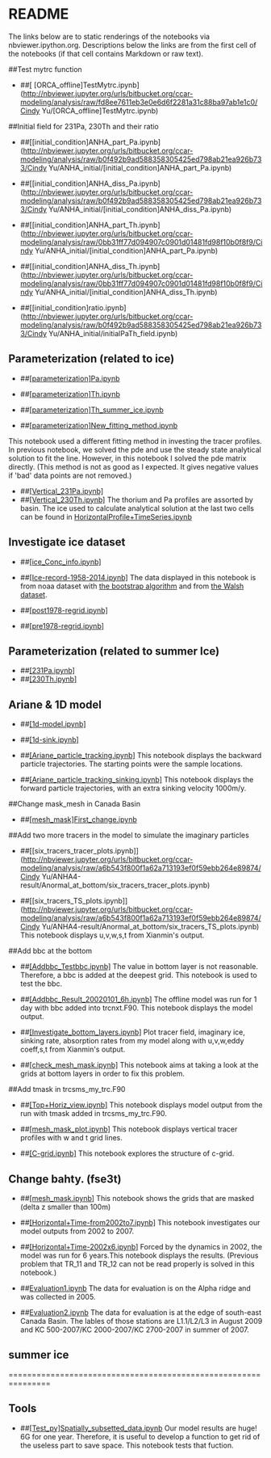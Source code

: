 # README #

The links below are to static renderings of the notebooks via nbviewer.ipython.org. Descriptions below the links are from the first cell of the notebooks (if that cell contains Markdown or raw text).

##Test mytrc function

* ##[ [ORCA_offline]TestMytrc.ipynb](http://nbviewer.jupyter.org/urls/bitbucket.org/ccar-modeling/analysis/raw/fd8ee7611eb3e0e6d6f2281a31c88ba97ab1e1c0/Cindy Yu/[ORCA_offline]TestMytrc.ipynb)

##Initial field for 231Pa, 230Th and their ratio

* ##[[initial_condition]ANHA_part_Pa.ipynb](http://nbviewer.jupyter.org/urls/bitbucket.org/ccar-modeling/analysis/raw/b0f492b9ad588358305425ed798ab21ea926b733/Cindy Yu/ANHA_initial/[initial_condition]ANHA_part_Pa.ipynb)

* ##[[initial_condition]ANHA_diss_Pa.ipynb](http://nbviewer.jupyter.org/urls/bitbucket.org/ccar-modeling/analysis/raw/b0f492b9ad588358305425ed798ab21ea926b733/Cindy Yu/ANHA_initial/[initial_condition]ANHA_diss_Pa.ipynb)

* ##[[initial_condition]ANHA_part_Th.ipynb](http://nbviewer.jupyter.org/urls/bitbucket.org/ccar-modeling/analysis/raw/0bb31ff77d094907c0901d01481fd98f10b0f8f9/Cindy Yu/ANHA_initial/[initial_condition]ANHA_part_Pa.ipynb)

* ##[[initial_condition]ANHA_diss_Th.ipynb](http://nbviewer.jupyter.org/urls/bitbucket.org/ccar-modeling/analysis/raw/0bb31ff77d094907c0901d01481fd98f10b0f8f9/Cindy Yu/ANHA_initial/[initial_condition]ANHA_diss_Th.ipynb)

* ##[[initial_condition]ratio.ipynb](http://nbviewer.jupyter.org/urls/bitbucket.org/ccar-modeling/analysis/raw/b0f492b9ad588358305425ed798ab21ea926b733/Cindy Yu/ANHA_initial/initialPaTh_field.ipynb)




## Parameterization (related to ice)

* ##[[parameterization]Pa.ipynb](http://nbviewer.jupyter.org/urls/bitbucket.org/ccar-modeling/analysis/raw/tip/Cindy%20Yu/[parameter.]Pa.ipynb)

* ##[[parameterization]Th.ipynb](http://nbviewer.jupyter.org/urls/bitbucket.org/ccar-modeling/analysis/raw/tip/Cindy%20Yu/[parameter.]Th.ipynb)

* ##[[parameterization]Th_summer_ice.ipynb](http://nbviewer.jupyter.org/urls/bitbucket.org/ccar-modeling/analysis/raw/tip/Cindy%20Yu/[parameter.]Th-basin-summer-ice.ipynb)


* ##[[parameterization]New_fitting_method.ipynb](http://nbviewer.jupyter.org/urls/bitbucket.org/ccar-modeling/analysis/raw/tip/Cindy%20Yu/New_fitting_method.ipynb)

This notebook used a different fitting method in investing the tracer profiles. In previous notebook, we solved the pde and use the steady state analytical solution to fit the line. However, in this notebook I solved the pde matrix directly. (This method is not as good as I expected. It gives negative values if 'bad' data points are not removed.)

* ##[[Vertical_231Pa.ipynb]](http://nbviewer.jupyter.org/urls/bitbucket.org/ccar-modeling/analysis/raw/tip/Cindy%20Yu/para_MinIce/Vertical_231Pa.ipynb)
* ##[[Vertical_230Th.ipynb]](http://nbviewer.jupyter.org/urls/bitbucket.org/ccar-modeling/analysis/raw/tip/Cindy%20Yu/para_MinIce/Vertical_230Th.ipynb)
The thorium and Pa profiles are assorted by basin. The ice used to calculate analytical solution at the last two cells can be found in [HorizontalProfile+TimeSeries.ipynb](http://nbviewer.jupyter.org/urls/bitbucket.org/ccar-modeling/analysis/raw/tip/Cindy%20Yu/ANHA4-result/MIN_ICE/horizontalProfile+TimeSeries.ipynb)




## Investigate ice dataset
* ##[[ice_Conc_info.ipynb]](http://nbviewer.jupyter.org/urls/bitbucket.org/ccar-modeling/analysis/raw/tip/Cindy%20Yu/ice_info/ice_Conc_info.ipynb)
* ##[[Ice-record-1958-2014.ipynb]](http://nbviewer.jupyter.org/urls/bitbucket.org/ccar-modeling/analysis/raw/tip/Cindy%20Yu/ice_info/Ice-record-1958-2014.ipynb)
The data displayed in this notebook is from noaa dataset with [the bootstrap algorithm](http://nbviewer.jupyter.org/urls/bitbucket.org/ccar-modeling/analysis/raw/tip/Cindy%20Yu/ice_info/ice_Conc_nasa.ipynb) and from [the Walsh dataset](http://nbviewer.jupyter.org/urls/bitbucket.org/ccar-modeling/analysis/raw/tip/Cindy%20Yu/ice_info/ice_Conc_TheWalsh.ipynb).

* ##[[post1978-regrid.ipynb]](http://nbviewer.jupyter.org/urls/bitbucket.org/ccar-modeling/analysis/raw/tip/Cindy%20Yu/ice_info/post1978-regird.ipynb)
* ##[[pre1978-regrid.ipynb]](http://nbviewer.jupyter.org/urls/bitbucket.org/ccar-modeling/analysis/raw/tip/Cindy%20Yu/ice_info/pre1978-regrid.ipynb)

## Parameterization (related to summer Ice)
* ##[[231Pa.ipynb]](http://nbviewer.jupyter.org/urls/bitbucket.org/ccar-modeling/analysis/raw/tip/Cindy%20Yu/para_MinIce/WhichIsTheBetterWay_231Pa-Copy1.ipynb)
* ##[[230Th.ipynb]](http://nbviewer.jupyter.org/urls/bitbucket.org/ccar-modeling/analysis/raw/tip/Cindy%20Yu/para_MinIce/WhichIsTheBetterWay_230Th-Copy1.ipynb)




## Ariane & 1D model
* ##[[1d-model.ipynb]](http://nbviewer.jupyter.org/urls/bitbucket.org/ccar-modeling/analysis/raw/tip/Cindy%20Yu/1D/1d-model.ipynb)
* ##[[1d-sink.ipynb]](http://nbviewer.jupyter.org/urls/bitbucket.org/ccar-modeling/analysis/raw/tip/Cindy%20Yu/1D/1d-sink.ipynb)

* ##[[Ariane_particle_tracking.ipynb]](http://nbviewer.jupyter.org/urls/bitbucket.org/ccar-modeling/analysis/raw/tip/Cindy%20Yu/Ariane/Ariane_particle_tracking.ipynb)
This notebook displays the backward particle trajectories. The starting points were the sample locations.


* ##[[Ariane_particle_tracking_sinking.ipynb]](http://nbviewer.jupyter.org/urls/bitbucket.org/ccar-modeling/analysis/raw/tip/Cindy%20Yu/Ariane/Ariane_particle_tracking_sinking.ipynb)
This notebook displays the forward particle trajectories, with an extra sinking velocity 1000m/y.




##Change mask_mesh in Canada Basin

* ##[[mesh_mask]First_change.ipynb](http://nbviewer.jupyter.org/urls/bitbucket.org/ccar-modeling/analysis/raw/tip/Cindy%20Yu/ANHA4-result/Anormal_at_bottom/1_change_mask_mesh%28magic!%29.ipynb?at=default&fileviewer=file-view-default)

##Add two more tracers in the model to simulate the imaginary particles
* ##[[six_tracers_tracer_plots.ipynb]](http://nbviewer.jupyter.org/urls/bitbucket.org/ccar-modeling/analysis/raw/a6b543f800f1a62a713193ef0f59ebb264e89874/Cindy Yu/ANHA4-result/Anormal_at_bottom/six_tracers_tracer_plots.ipynb)

* ##[[six_tracers_TS_plots.ipynb]](http://nbviewer.jupyter.org/urls/bitbucket.org/ccar-modeling/analysis/raw/a6b543f800f1a62a713193ef0f59ebb264e89874/Cindy Yu/ANHA4-result/Anormal_at_bottom/six_tracers_TS_plots.ipynb)
This notebook displays u,v,w,s,t from Xianmin's output.

##Add bbc at the bottom

* ##[[Addbbc_Testbbc.ipynb]](http://nbviewer.jupyter.org/urls/bitbucket.org/ccar-modeling/analysis/raw/tip/Cindy%20Yu/ANHA4-result/Add_bbc_for_tracers/Addbbc_Testbbc.ipynb) 
The value in bottom layer is not reasonable. Therefore, a bbc is added at the deepest grid. This notebook is used to test the bbc.

* ##[[Addbbc_Result_20020101_6h.ipynb]](http://nbviewer.jupyter.org/urls/bitbucket.org/ccar-modeling/analysis/raw/tip/Cindy%20Yu/ANHA4-result/Add_bbc_for_tracers/Addbbc_Result_20020101_6h.ipynb) 
The offline model was run for 1 day with bbc added into trcnxt.F90. This notebook displays the model output.

* ##[[Investigate_bottom_layers.ipynb]](http://nbviewer.jupyter.org/urls/bitbucket.org/ccar-modeling/analysis/raw/tip/Cindy%20Yu/ANHA4-result/Add_bbc_for_tracers/Investigate_bottom_layers.ipynb)
 Plot tracer field, imaginary ice, sinking rate, absorption rates from my model along with u,v,w,eddy coeff,s,t from Xianmin's output.

* ##[[check_mesh_mask.ipynb]](http://nbviewer.jupyter.org/url/bitbucket.org/ccar-modeling/analysis/raw/tip/Cindy%20Yu/ANHA4-result/Add_bbc_for_tracers/check_mesh_mask.ipynb) 
This notebook aims at taking a look at the grids at bottom layers in order to fix this problem.


##Add tmask in trcsms_my_trc.F90

* ##[[Top+Horiz_view.ipynb]](http://nbviewer.jupyter.org/urls/bitbucket.org/ccar-modeling/analysis/raw/tip/Cindy%20Yu/ANHA4-result/Add_tmask_in_trcsms/Top+Horiz_view.ipynb) 
This notebook displays model output from the run with tmask added in trcsms_my_trc.F90.


* ##[[mesh_mask_plot.ipynb]](http://nbviewer.jupyter.org/urls/bitbucket.org/ccar-modeling/analysis/raw/tip/Cindy%20Yu/ANHA4-result/Add_tmask_in_trcsms/mesh_mask_plot.ipynb) 
This notebook displays vertical tracer profiles with w and t grid lines.

* ##[[C-grid.ipynb]](http://nbviewer.jupyter.org/urls/bitbucket.org/ccar-modeling/analysis/raw/tip/Cindy%20Yu/ANHA4-result/Add_tmask_in_trcsms/C-grid.ipynb)
This notebook explores the structure of c-grid. 


## Change bahty. (fse3t)

* ##[[mesh_mask.ipynb]](http://nbviewer.jupyter.org/urls/bitbucket.org/ccar-modeling/analysis/raw/tip/Cindy%20Yu/ANHA4-result/Change_bahty_fse3t_based/mesh_mask_fse3t.ipynb)
This notebook shows the grids that are masked (delta z smaller than 100m)


* ##[[Horizontal+Time-from2002to7.ipynb]](http://nbviewer.jupyter.org/urls/bitbucket.org/ccar-modeling/analysis/raw/tip/Cindy%20Yu/ANHA4-result/Change_bahty_fse3t_based/Horizontal+Time-from2002to7.ipynb)
This notebook investigates our model outputs from 2002 to 2007.

* ##[[Horizontal+Time-2002x6.ipynb]](http://nbviewer.jupyter.org/urls/bitbucket.org/ccar-modeling/analysis/raw/tip/Cindy%20Yu/ANHA4-result/Change_bahty_fse3t_based/Horizontal+Time-2002x6.ipynb)
Forced by the dynamics in 2002, the model was run for 6 years.This notebook displays the results. (Previous problem that TR_11 and TR_12 can not be read properly is solved in this notebook.)


* ##[Evaluation1.ipynb](http://nbviewer.jupyter.org/urls/bitbucket.org/ccar-modeling/analysis/raw/tip/Cindy%20Yu/ANHA4-result/Change_bahty_fse3t_based/Evaluation-05.ipynb)
The data for evaluation is on the Alpha ridge and was collected in 2005.


* ##[Evaluation2.ipynb](http://nbviewer.jupyter.org/urls/bitbucket.org/ccar-modeling/analysis/raw/tip/Cindy%20Yu/ANHA4-result/Change_bahty_fse3t_based/Evaluation-0709.ipynb)
The data for evaluation is at the edge of south-east Canada Basin. The lables of those stations are L1.1/L2/L3 in August 2009 and KC 500-2007/KC 2000-2007/KC 2700-2007 in summer of 2007.

## summer ice



===============================================================
## Tools
* ##[[Test_py]Spatially_subsetted_data.ipynb](http://nbviewer.jupyter.org/urls/bitbucket.org/ccar-modeling/analysis/raw/tip/Cindy%20Yu/[Test_py]Spatially_subsetted_data.ipynb)
Our model results are huge! 6G for one year. Therefore, it is useful to develop a function to get rid of the useless part to save space. This notebook tests that fuction.
